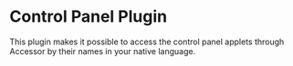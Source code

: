 # Control Panel Plugin #
This plugin makes it possible to access the control panel applets through Accessor by their names in your native language.